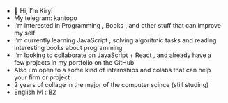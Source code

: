 - 👋 Hi, I’m Kiryl
-  My telegram: kantopo 
-  I’m interested in Programming , Books , and other stuff that can improve my self  
-  I’m currently learning JavaScript , solving algoritmic tasks and reading interesting books about programming 
-  I’m looking to collaborate on JavaScript + React , and already have a few projects in my portfolio on the GitHub
-  Also i'm open to a some kind of internships and colabs that can help your firm or project
-  2 years of collage in the major of the computer scince (still studing)
-  English lvl : B2 

<!---
kantopo/kantopo is a ✨ special ✨ repository because its `README.md` (this file) appears on your GitHub profile.
You can click the Preview link to take a look at your changes.
--->

